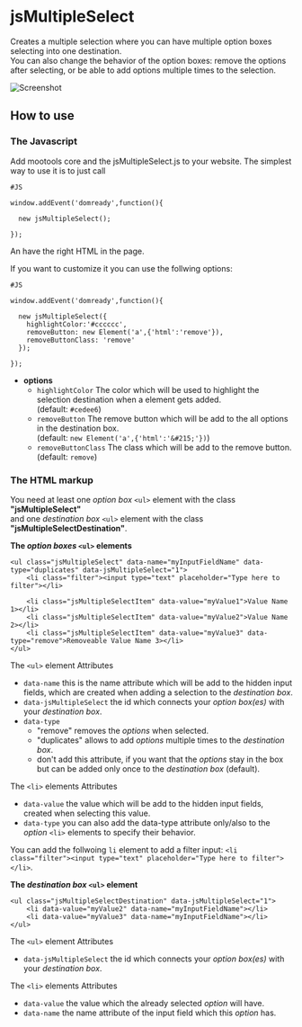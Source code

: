 jsMultipleSelect
================
Creates a multiple selection where you can have multiple option boxes selecting into one destination.<br>
You can also change the behavior of the option boxes: remove the options after selecting, or be able to add options multiple times to the selection.

![Screenshot](https://github.com/frozeman/jsMultipleSelect/raw/master/screenshot.png)

How to use
----------

###  The Javascript

Add mootools core and the jsMultipleSelect.js to your website.
The simplest way to use it is to just call

    #JS

    window.addEvent('domready',function(){

      new jsMultipleSelect();

    });

An have the right HTML in the page.

If you want to customize it you can use the follwing options:

    #JS

    window.addEvent('domready',function(){

      new jsMultipleSelect({
        highlightColor:'#cccccc',
        removeButton: new Element('a',{'html':'remove'}),
        removeButtonClass: 'remove'
      });

    });

  - **options**
    - `highlightColor`  The color which will be used to highlight the selection destination when a element gets added.
    <br>(default: `#cedee6`)
    - `removeButton`  The remove button which will be add to the all options in the destination box.
    <br>(default: `new Element('a',{'html':'&#215;'})`)
    - `removeButtonClass` The class which will be add to the remove button.
    <br>(default: `remove`)


###  The HTML markup

You need at least one <i>option box</i> `<ul>` element with the class <b>"jsMultipleSelect"</b><br>
and one <i>destination box</i> `<ul>` element with the class <b>"jsMultipleSelectDestination"</b>.

**The <i>option boxes</i> `<ul>` elements**

    <ul class="jsMultipleSelect" data-name="myInputFieldName" data-type="duplicates" data-jsMultipleSelect="1">
        <li class="filter"><input type="text" placeholder="Type here to filter"></li>

        <li class="jsMultipleSelectItem" data-value="myValue1">Value Name 1></li>
        <li class="jsMultipleSelectItem" data-value="myValue2">Value Name 2></li>
        <li class="jsMultipleSelectItem" data-value="myValue3" data-type="remove">Removeable Value Name 3></li>
    </ul>


The `<ul>` element Attributes
- `data-name` this is the name attribute which will be add to the hidden input fields, which are created when adding a selection to the <i>destination box</i>.
- `data-jsMultipleSelect` the id which connects your <i>option box(es)</i> with your <i>destination box</i>.
- `data-type`
  - "remove" removes the <i>options</i> when selected.
  - "duplicates" allows to add <i>options</i> multiple times to the <i>destination box</i>.
  - don't add this attribute, if you want that the <i>options</i> stay in the box but can be added only once to the <i>destination box</i> (default).

The `<li>` elements Attributes
- `data-value` the value which will be add to the hidden input fields, created when selecting this value.
- `data-type` you can also add the data-type attribute only/also to the <i>option</i> `<li>` elements to specify their behavior.

You can add the follwoing `li` element to add a filter input: `<li class="filter"><input type="text" placeholder="Type here to filter"></li>`.


**The <i>destination box</i> `<ul>` element**

    <ul class="jsMultipleSelectDestination" data-jsMultipleSelect="1">
        <li data-value="myValue2" data-name="myInputFieldName"></li>
        <li data-value="myValue3" data-name="myInputFieldName"></li>
    </ul>

The `<ul>` element Attributes
- `data-jsMultipleSelect` the id which connects your <i>option box(es)</i> with your <i>destination box</i>.

The `<li>` elements Attributes
- `data-value` the value which the already selected <i>option</i> will have.
- `data-name` the name attribute of the input field which this <i>option</i> has.



